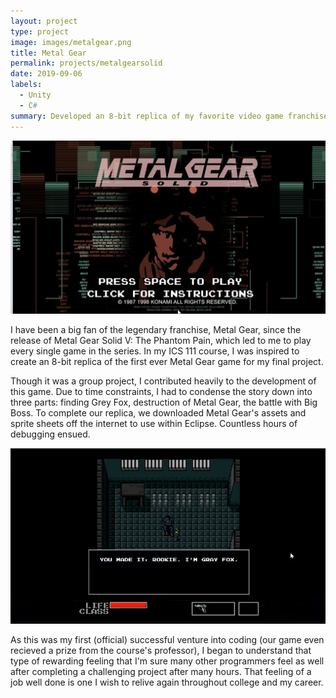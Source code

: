 ```yaml
---
layout: project
type: project
image: images/metalgear.png
title: Metal Gear 
permalink: projects/metalgearsolid
date: 2019-09-06
labels:
  - Unity
  - C#
summary: Developed an 8-bit replica of my favorite video game franchise, Metal Gear
---
```


<img class="ui medium right floated rounded image" src="/images/metalgear.png">

I have been a big fan of the legendary franchise, Metal Gear, since the release of Metal Gear Solid V: The Phantom Pain, which led to me to play every single game in the series. In my ICS 111 course, I was inspired to create an 8-bit replica of the first ever Metal Gear game for my final project.

Though it was a group project, I contributed heavily to the development of this game. Due to time constraints, I had to condense the story down into three parts: finding Grey Fox, destruction of Metal Gear, the battle with Big Boss. To complete our replica, we downloaded Metal Gear's assets and sprite sheets off the internet to use within Eclipse. Countless hours of debugging ensued.

<img class="ui medium left floated rounded image" src="/images/Screenshot (208).png">

As this was my first (official) successful venture into coding (our game even recieved a prize from the course's professor), I began to understand that type of rewarding feeling that I'm sure many other programmers feel as well after completing a challenging project after many hours. That feeling of a job well done is one I wish to relive again throughout college and my career.
